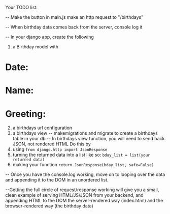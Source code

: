 Your TODO list:

-- Make the button in main.js make an http request to "/birthdays"

-- When birthday data comes back from the server, console log it

-- In your django app, create the following
1) a Birthday model with
# Date:
# Name:
# Greeting:
2) a birthdays url configuration
3) a birthdays view
-- makemigrations and migrate to create a birthdays table in your db
-- In birthdays view function, you will need to send back JSON, not rendered HTML
Do this by
1) using `from django.http import JsonResponse`
2) turning the returned data into a list like so: `bday_list = list(your returned data)`
3) making your function `return JsonResponse(bday_list, safe=False)`

-- Once you have the console.log working, move on to looping over the data and appending it to the DOM in an unordered list.

--Getting the full circle of request/response working will give you a small, clean example of serving HTML/JS/JSON from your backend, and appending HTML to the DOM the server-rendered way (index.html) and the browser-rendered way (the birthday data)